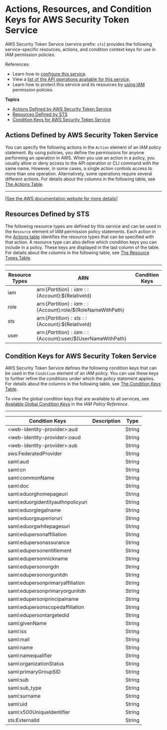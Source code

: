# Actions, Resources, and Condition Keys for AWS Security Token Service<a name="list_awssecuritytokenservice"></a>

AWS Security Token Service \(service prefix: `sts`\) provides the following service\-specific resources, actions, and condition context keys for use in IAM permission policies\.

References:
+ Learn how to [configure this service](https://docs.aws.amazon.com/IAM/latest/UserGuide/)\.
+ View a [list of the API operations available for this service](https://docs.aws.amazon.com/STS/latest/APIReference/)\.
+ Learn how to protect this service and its resources by [using IAM](https://docs.aws.amazon.com/IAM/latest/UserGuide/access_permissions.html) permission policies\.

**Topics**
+ [Actions Defined by AWS Security Token Service](#awssecuritytokenservice-actions-as-permissions)
+ [Resources Defined by STS](#awssecuritytokenservice-resources-for-iam-policies)
+ [Condition Keys for AWS Security Token Service](#awssecuritytokenservice-policy-keys)

## Actions Defined by AWS Security Token Service<a name="awssecuritytokenservice-actions-as-permissions"></a>

You can specify the following actions in the `Action` element of an IAM policy statement\. By using policies, you define the permissions for anyone performing an operation in AWS\. When you use an action in a policy, you usually allow or deny access to the API operation or CLI command with the same name\. However, in some cases, a single action controls access to more than one operation\. Alternatively, some operations require several different actions\. For details about the columns in the following table, see [The Actions Table](reference_policies_actions-resources-contextkeys.md#actions_table)\.


****  
[\[See the AWS documentation website for more details\]](http://docs.aws.amazon.com/IAM/latest/UserGuide/list_awssecuritytokenservice.html)

## Resources Defined by STS<a name="awssecuritytokenservice-resources-for-iam-policies"></a>

The following resource types are defined by this service and can be used in the `Resource` element of IAM permission policy statements\. Each action in the [Actions table](#awssecuritytokenservice-actions-as-permissions) identifies the resource types that can be specified with that action\. A resource type can also define which condition keys you can include in a policy\. These keys are displayed in the last column of the table\. For details about the columns in the following table, see [The Resource Types Table](reference_policies_actions-resources-contextkeys.md#resources_table)\.


****  

| Resource Types | ARN | Condition Keys | 
| --- | --- | --- | 
|   iam  |  arn:$\{Partition\}:iam::$\{Account\}:$\{RelativeId\}  |  | 
|   role  |  arn:$\{Partition\}:iam::$\{Account\}:role/$\{RoleNameWithPath\}  |  | 
|   sts  |  arn:$\{Partition\}:sts::$\{Account\}:$\{RelativeId\}  |  | 
|   user  |  arn:$\{Partition\}:iam::$\{Account\}:user/$\{UserNameWithPath\}  |  | 

## Condition Keys for AWS Security Token Service<a name="awssecuritytokenservice-policy-keys"></a>

AWS Security Token Service defines the following condition keys that can be used in the `Condition` element of an IAM policy\. You can use these keys to further refine the conditions under which the policy statement applies\. For details about the columns in the following table, see [The Condition Keys Table](reference_policies_actions-resources-contextkeys.md#context_keys_table)\.

To view the global condition keys that are available to all services, see [Available Global Condition Keys](reference_policies_condition-keys.html#AvailableKeys) in the *IAM Policy Reference*\.


****  

| Condition Keys | Description | Type | 
| --- | --- | --- | 
|   <web\-identity\-provider>:aud  |  | String | 
|   <web\-identity\-provider>:oaud  |  | String | 
|   <web\-identity\-provider>:sub  |  | String | 
|   aws:FederatedProvider  |  | String | 
|   saml:aud  |  | String | 
|   saml:cn  |  | String | 
|   saml:commonName  |  | String | 
|   saml:doc  |  | String | 
|   saml:eduorghomepageuri  |  | String | 
|   saml:eduorgidentityauthnpolicyuri  |  | String | 
|   saml:eduorglegalname  |  | String | 
|   saml:eduorgsuperioruri  |  | String | 
|   saml:eduorgwhitepagesuri  |  | String | 
|   saml:edupersonaffiliation  |  | String | 
|   saml:edupersonassurance  |  | String | 
|   saml:edupersonentitlement  |  | String | 
|   saml:edupersonnickname  |  | String | 
|   saml:edupersonorgdn  |  | String | 
|   saml:edupersonorgunitdn  |  | String | 
|   saml:edupersonprimaryaffiliation  |  | String | 
|   saml:edupersonprimaryorgunitdn  |  | String | 
|   saml:edupersonprincipalname  |  | String | 
|   saml:edupersonscopedaffiliation  |  | String | 
|   saml:edupersontargetedid  |  | String | 
|   saml:givenName  |  | String | 
|   saml:iss  |  | String | 
|   saml:mail  |  | String | 
|   saml:name  |  | String | 
|   saml:namequalifier  |  | String | 
|   saml:organizationStatus  |  | String | 
|   saml:primaryGroupSID  |  | String | 
|   saml:sub  |  | String | 
|   saml:sub\_type  |  | String | 
|   saml:surname  |  | String | 
|   saml:uid  |  | String | 
|   saml:x500UniqueIdentifier  |  | String | 
|   sts:ExternalId  |  | String | 